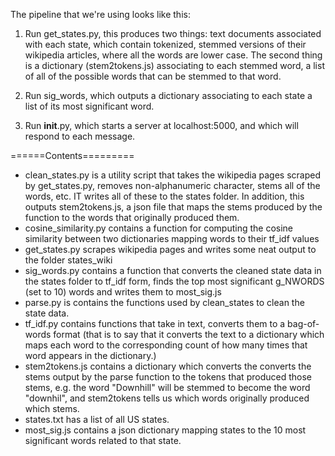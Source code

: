 The pipeline that we're using looks like this:

1. Run get_states.py, this produces two things: text documents associated with each state, which contain tokenized, stemmed versions of their wikipedia articles, where all the words are lower case. The second thing is a dictionary (stem2tokens.js) associating to each stemmed word, a list of all of the possible words that can be stemmed to that word.

2. Run sig_words, which outputs a dictionary associating to each state a list of its most significant word.

3. Run __init__.py, which starts a server at localhost:5000, and which will respond to each message.

======Contents=========
* clean_states.py is a utility script that takes the wikipedia pages scraped by get_states.py, removes non-alphanumeric character, stems all of the words, etc. IT writes all of these to the states folder. In addition, this outputs stem2tokens.js, a json file that maps the stems produced by the function to the words that originally produced them.
* cosine_similarity.py contains a function for computing the cosine similarity between two dictionaries mapping words to their tf_idf values
* get_states.py scrapes wikipedia pages and writes some neat output to the folder states_wiki
* sig_words.py contains a function that converts the cleaned state data in the states folder to tf_idf form, finds the top most significant g_NWORDS (set to 10) words and writes them to most_sig.js
* parse.py is contains the functions used by clean_states to clean the state data.
* tf_idf.py contains functions that take in text, converts them to a bag-of-words format (that is to say that it converts the text to a dictionary which maps each word to the corresponding count of how many times that word appears in the dictionary.)
* stem2tokens.js contains a dictionary which converts the converts the stems output by the parse function to the tokens that produced those stems, e.g. the word "Downhill" will be stemmed to become the word "downhil", and stem2tokens tells us which words originally produced which stems.
* states.txt has a list of all US states.
* most_sig.js contains a json dictionary mapping states to the 10 most significant words related to that state.
